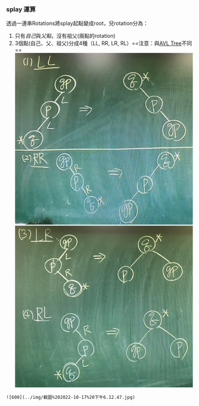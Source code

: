### splay 運算
透過一連串Rotations將splay起點變成root，兒rotation分為：
1. 只有*自己*與*父點*，沒有祖父(兩點的rotation)
2. 3個點(自己、父、祖父)分成4種（LL, RR, LR, RL）==注意：與[AVL Tree](AVL%20Tree.md)不同==![200](../img/截圖%202022-10-17%20下午6.08.02.jpg)
	![200](../img/截圖%202022-10-17%20下午6.08.41.jpg)

```ad-example
![600](../img/截圖%202022-10-17%20下午6.12.47.jpg)
```